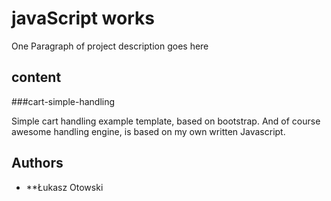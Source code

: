 # javaScript works

One Paragraph of project description goes here


## content

###cart-simple-handling

Simple cart handling example template, based on bootstrap.
And of course awesome handling engine, is based on my own written Javascript.


## Authors

* **Łukasz Otowski
